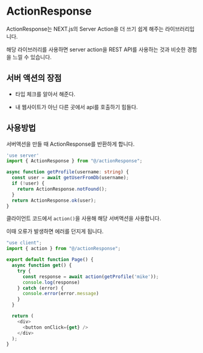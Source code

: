 # ActionResponse
ActionResponse는 NEXT.js의 Server Action을 더 쓰기 쉽게 해주는 라이브러리입니다.

해당 라이브러리를 사용하면 server action을 REST API를 사용하는 것과 비슷한 경험을 느낄 수 있습니다.

## 서버 액션의 장점
- 타입 체크를 알아서 해준다.

- 내 웹사이트가 아닌 다른 곳에서 api를 호출하기 힘들다.


## 사용방법
서버액션을 만들 때 ActionResponse를 반환하게 합니다.

```typescript
'use server'
import { ActionResponse } from "@/actionResponse";

async function getProfile(username: string) {
  const user = await getUserFromDb(username);
  if (!user) {
    return ActionResponse.notFound();
  }
  return ActionResponse.ok(user);
}
```

클라이언트 코드에서 `action()`을 사용해 해당 서버액션을 사용합니다.

이때 오류가 발생하면 에러를 던지게 됩니다.

```typescript
"use client";
import { action } from "@/actionResponse";

export default function Page() {
  async function get() {
    try {
      const response = await action(getProfile('mike'));
      console.log(response)
    } catch (error) {
      console.error(error.message)
    }
  }

  return (
    <div>
      <button onClick={get} />
    </div>
  );
}

```